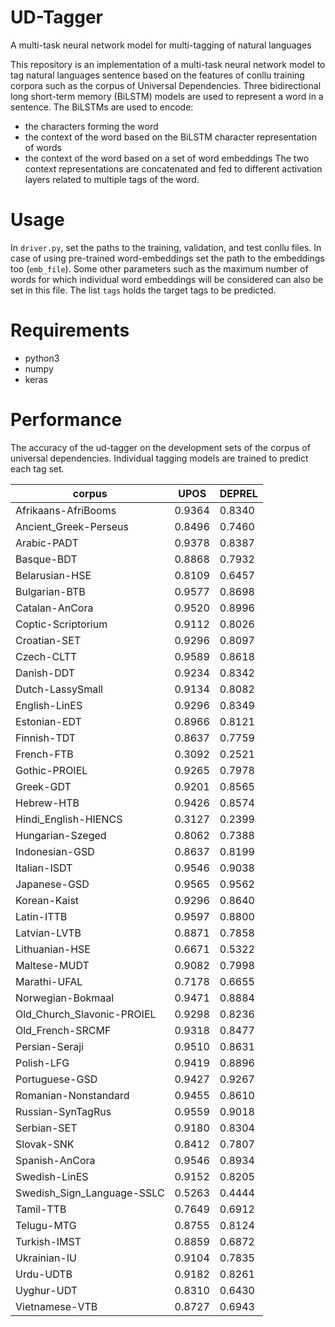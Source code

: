 # UD-Tagger
A multi-task neural network model for multi-tagging of natural languages 

This repository is an implementation of a multi-task neural network model to tag natural languages sentence based on the features of conllu training corpora such as the corpus of Universal Dependencies. Three bidirectional long short-term memory (BiLSTM) models are used to represent a word in a sentence. The BiLSTMs are used to encode:
- the characters forming the word
- the context of the word based on the BiLSTM character representation of words 
- the context of the word based on a set of word embeddings 
The two context representations are concatenated and fed to different activation layers related to multiple tags of the word. 

# Usage
In ```driver.py```, set the paths to the training, validation, and test conllu files. 
In case of using pre-trained word-embeddings set the path to the embeddings too (```emb_file```). Some other parameters such as the maximum number of words for which individual word embeddings will be considered can also be set in this file. 
The list ````tags```` holds the target tags to be predicted. 

# Requirements
- python3
- numpy
- keras

# Performance
The accuracy of the ud-tagger on the development sets of the corpus of universal dependencies. Individual tagging models are trained to predict each tag set.

|corpus|UPOS|DEPREL|
|------|-----|-----|
|Afrikaans-AfriBooms|0.9364|0.8340|
|Ancient_Greek-Perseus|0.8496|0.7460|
|Arabic-PADT|0.9378|0.8387|
|Basque-BDT|0.8868|0.7932|
|Belarusian-HSE|0.8109|0.6457|
|Bulgarian-BTB|0.9577|0.8698|
|Catalan-AnCora|0.9520|0.8996|
|Coptic-Scriptorium|0.9112|0.8026|
|Croatian-SET|0.9296|0.8097|
|Czech-CLTT|0.9589|0.8618|
|Danish-DDT|0.9234|0.8342|
|Dutch-LassySmall|0.9134|0.8082|
|English-LinES|0.9296|0.8349|
|Estonian-EDT|0.8966|0.8121|
|Finnish-TDT|0.8637|0.7759|
|French-FTB|0.3092|0.2521|
|Gothic-PROIEL|0.9265|0.7978|
|Greek-GDT|0.9201|0.8565|
|Hebrew-HTB|0.9426|0.8574|
|Hindi_English-HIENCS|0.3127|0.2399|
|Hungarian-Szeged|0.8062|0.7388|
|Indonesian-GSD|0.8637|0.8199|
|Italian-ISDT|0.9546|0.9038|
|Japanese-GSD|0.9565|0.9562|
|Korean-Kaist|0.9296|0.8640|
|Latin-ITTB|0.9597|0.8800|
|Latvian-LVTB|0.8871|0.7858|
|Lithuanian-HSE|0.6671|0.5322|
|Maltese-MUDT|0.9082|0.7998|
|Marathi-UFAL|0.7178|0.6655|
|Norwegian-Bokmaal|0.9471|0.8884|
|Old_Church_Slavonic-PROIEL|0.9298|0.8236|
|Old_French-SRCMF|0.9318|0.8477|
|Persian-Seraji|0.9510|0.8631|
|Polish-LFG|0.9419|0.8896|
|Portuguese-GSD|0.9427|0.9267|
|Romanian-Nonstandard|0.9455|0.8610|
|Russian-SynTagRus|0.9559|0.9018|
|Serbian-SET|0.9180|0.8304|
|Slovak-SNK|0.8412|0.7807|
|Spanish-AnCora|0.9546|0.8934|
|Swedish-LinES|0.9152|0.8205|
|Swedish_Sign_Language-SSLC|0.5263|0.4444|
|Tamil-TTB|0.7649|0.6912|
|Telugu-MTG|0.8755|0.8124|
|Turkish-IMST|0.8859|0.6872|
|Ukrainian-IU|0.9104|0.7835|
|Urdu-UDTB|0.9182|0.8261|
|Uyghur-UDT|0.8310|0.6430|
|Vietnamese-VTB|0.8727|0.6943|
